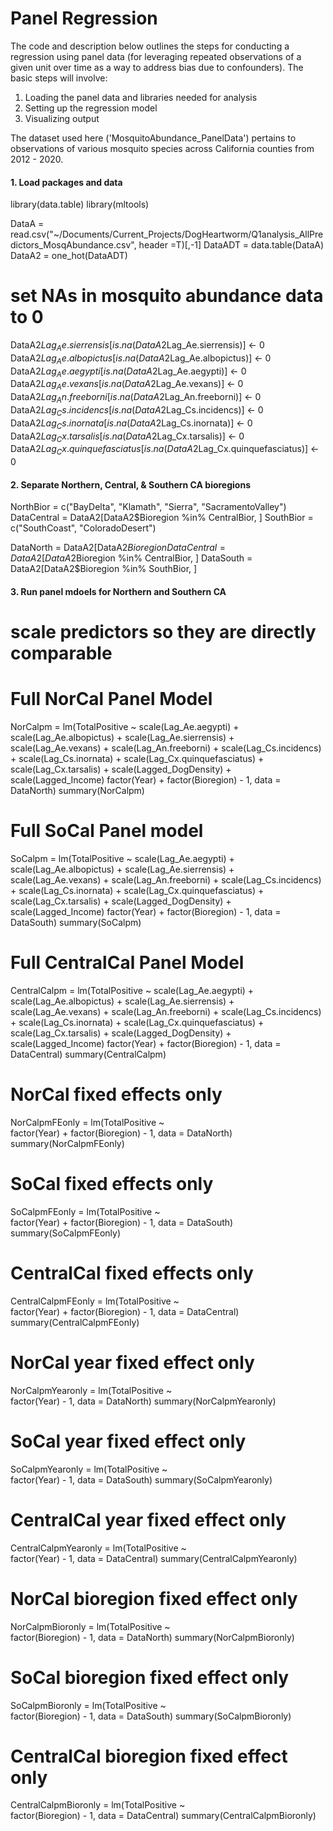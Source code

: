 # Panel Regression

The code and description below outlines the steps for conducting a regression using panel data (for leveraging repeated observations of a given unit over time as a way to address bias due to confounders). The basic steps will involve: 

1. Loading the panel data and libraries needed for analysis
2. Setting up the regression model
3. Visualizing output

The dataset used here ('MosquitoAbundance_PanelData') pertains to observations of various mosquito species across California counties from 2012 - 2020.

#### 1. Load packages and data ####
library(data.table)
library(mltools)

DataA = read.csv("~/Documents/Current_Projects/DogHeartworm/Q1analysis_AllPredictors_MosqAbundance.csv", header =T)[,-1]
DataADT = data.table(DataA)
DataA2 = one_hot(DataADT)

# set NAs in mosquito abundance data to 0
DataA2$Lag_Ae.sierrensis[is.na(DataA2$Lag_Ae.sierrensis)] <- 0
DataA2$Lag_Ae.albopictus[is.na(DataA2$Lag_Ae.albopictus)] <- 0
DataA2$Lag_Ae.aegypti[is.na(DataA2$Lag_Ae.aegypti)] <- 0
DataA2$Lag_Ae.vexans[is.na(DataA2$Lag_Ae.vexans)] <- 0
DataA2$Lag_An.freeborni[is.na(DataA2$Lag_An.freeborni)] <- 0
DataA2$Lag_Cs.incidencs[is.na(DataA2$Lag_Cs.incidencs)] <- 0
DataA2$Lag_Cs.inornata[is.na(DataA2$Lag_Cs.inornata)] <- 0
DataA2$Lag_Cx.tarsalis[is.na(DataA2$Lag_Cx.tarsalis)] <- 0
DataA2$Lag_Cx.quinquefasciatus[is.na(DataA2$Lag_Cx.quinquefasciatus)] <- 0

#### 2. Separate Northern, Central, & Southern CA bioregions #####

NorthBior = c("BayDelta", "Klamath", "Sierra", "SacramentoValley")
DataCentral =  DataA2[DataA2$Bioregion %in% CentralBior, ]
SouthBior = c("SouthCoast", "ColoradoDesert")

DataNorth = DataA2[DataA2$Bioregion %in% NorthBior, ]
DataCentral =  DataA2[DataA2$Bioregion %in% CentralBior, ]
DataSouth = DataA2[DataA2$Bioregion %in% SouthBior, ]


#### 3. Run panel mdoels for Northern and Southern CA ####
# scale predictors so they are directly comparable

# Full NorCal Panel Model
NorCalpm = lm(TotalPositive ~  scale(Lag_Ae.aegypti) + scale(Lag_Ae.albopictus) + scale(Lag_Ae.sierrensis) +
                scale(Lag_Ae.vexans) + scale(Lag_An.freeborni) + scale(Lag_Cs.incidencs) + scale(Lag_Cs.inornata) +
                scale(Lag_Cx.quinquefasciatus) + scale(Lag_Cx.tarsalis) + 
                scale(Lagged_DogDensity) + scale(Lagged_Income) 
                factor(Year) + factor(Bioregion) - 1, data = DataNorth)
summary(NorCalpm)

# Full SoCal Panel model #
SoCalpm = lm(TotalPositive ~  scale(Lag_Ae.aegypti) + scale(Lag_Ae.albopictus) + scale(Lag_Ae.sierrensis) +
               scale(Lag_Ae.vexans) + scale(Lag_An.freeborni) + scale(Lag_Cs.incidencs) + scale(Lag_Cs.inornata) +
               scale(Lag_Cx.quinquefasciatus) + scale(Lag_Cx.tarsalis) + 
               scale(Lagged_DogDensity) + scale(Lagged_Income) 
               factor(Year) + factor(Bioregion) - 1, data = DataSouth)
summary(SoCalpm)

# Full CentralCal Panel Model
CentralCalpm = lm(TotalPositive ~  scale(Lag_Ae.aegypti) + scale(Lag_Ae.albopictus) + scale(Lag_Ae.sierrensis) +
                scale(Lag_Ae.vexans) + scale(Lag_An.freeborni) + scale(Lag_Cs.incidencs) + scale(Lag_Cs.inornata) +
                scale(Lag_Cx.quinquefasciatus) + scale(Lag_Cx.tarsalis) + 
                scale(Lagged_DogDensity) + scale(Lagged_Income) 
                factor(Year) + factor(Bioregion) - 1, data = DataCentral)
summary(CentralCalpm)

# NorCal fixed effects only
NorCalpmFEonly = lm(TotalPositive ~   
                      factor(Year) + factor(Bioregion) - 1, data = DataNorth)
summary(NorCalpmFEonly)

# SoCal fixed effects only
SoCalpmFEonly = lm(TotalPositive ~   
                      factor(Year) + factor(Bioregion) - 1, data = DataSouth)
summary(SoCalpmFEonly)

# CentralCal fixed effects only
CentralCalpmFEonly = lm(TotalPositive ~   
                      factor(Year) + factor(Bioregion) - 1, data = DataCentral)
summary(CentralCalpmFEonly)

# NorCal year fixed effect only
NorCalpmYearonly = lm(TotalPositive ~   
                        factor(Year) - 1, data = DataNorth)
summary(NorCalpmYearonly)

# SoCal year fixed effect only
SoCalpmYearonly = lm(TotalPositive ~   
                        factor(Year) - 1, data = DataSouth)
summary(SoCalpmYearonly)

# CentralCal year fixed effect only
CentralCalpmYearonly = lm(TotalPositive ~   
                        factor(Year) - 1, data = DataCentral)
summary(CentralCalpmYearonly)


# NorCal bioregion fixed effect only
NorCalpmBioronly = lm(TotalPositive ~   
                        factor(Bioregion) - 1, data = DataNorth)
summary(NorCalpmBioronly)

# SoCal bioregion fixed effect only
SoCalpmBioronly = lm(TotalPositive ~   
                        factor(Bioregion) - 1, data = DataSouth)
summary(SoCalpmBioronly)

# CentralCal bioregion fixed effect only
CentralCalpmBioronly = lm(TotalPositive ~   
                        factor(Bioregion) - 1, data = DataCentral)
summary(CentralCalpmBioronly)
